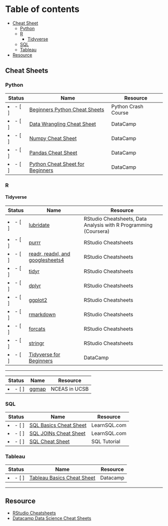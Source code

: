 # Table of contents
- [Cheat Sheet](#cheat-sheets)
  * [Python](#python)
  * [R](#r)
    + [Tidyverse](#tidyverse)
  * [SQL](#sql)
  * [Tableau](#tableau)
- [Resource](#resource)

## Cheat Sheets
### Python
| Status | Name | Resource |
| ---|---|---|
| <li>- [ ] </li> | [Beginners Python Cheat Sheets](https://github.com/lc4695/CheatSheet/blob/main/Python/Beginners%20Python%20Cheat%20Sheets.pdf) | Python Crash Course
| <li>- [ ] </li> | [Data Wrangling Cheat Sheet](https://github.com/lc4695/CheatSheet/blob/main/Python/Data%20Wrangling%20Cheat%20Sheet.pdf) | DataCamp
| <li>- [ ] </li> | [Numpy Cheat Sheet](https://github.com/lc4695/CheatSheet/blob/main/Python/Numpy%20Cheat%20Sheet.pdf) | DataCamp
| <li>- [ ] </li> | [Pandas Cheat Sheet](https://github.com/lc4695/CheatSheet/blob/main/Python/Pandas%20Cheat%20Sheet.pdf) | DataCamp
| <li>- [ ] </li> | [Python Cheat Sheet for Beginners](https://github.com/lc4695/CheatSheet/blob/main/Python/Python%20Cheat%20Sheet%20for%20Beginners.pdf) | DataCamp

### R
#### Tidyverse
| Status | Name | Resource |
| ---|---|---|
| <li>- [ ] </li> | [lubridate](https://github.com/lc4695/CheatSheet/blob/main/Dates%20and%20times%20with%20lubridate%20Cheat%20Sheet.pdf) | RStudio Cheatsheets, Data Analysis with R Programming (Coursera)
| <li>- [ ] </li> | [purrr](https://github.com/lc4695/CheatSheet/blob/main/Apply%20functions%20with%20purrr%20cheatsheet.pdf) | RStudio Cheatsheets
| <li>- [ ] </li> | [readr, readxl, and googlesheets4](https://github.com/lc4695/CheatSheet/blob/main/Data%20import%20with%20readr%2C%20readxl%2C%20and%20googlesheets4%20cheatsheet.pdf) | RStudio Cheatsheets
| <li>- [ ] </li> | [tidyr](https://github.com/lc4695/CheatSheet/blob/main/Data%20tidying%20with%20tidyr%20cheatsheet.pdf) | RStudio Cheatsheets
| <li>- [ ] </li> | [dplyr](https://github.com/lc4695/CheatSheet/blob/main/Data%20transformation%20with%20dplyr%20cheatsheet.pdf) | RStudio Cheatsheets
| <li>- [ ] </li> | [ggplot2](https://github.com/lc4695/CheatSheet/blob/main/Data%20visualization%20with%20ggplot2%20cheatsheet.pdf) | RStudio Cheatsheets
| <li>- [ ] </li> | [rmarkdown](https://github.com/lc4695/CheatSheet/blob/main/Dynamic%20documents%20with%20rmarkdown%20cheatsheet.pdf) | RStudio Cheatsheets
| <li>- [ ] </li> | [forcats](https://github.com/lc4695/CheatSheet/blob/main/Factors%20with%20forcats%20cheatsheet.pdf) | RStudio Cheatsheets
| <li>- [ ] </li> | [stringr](https://github.com/lc4695/CheatSheet/blob/main/String%20manipulation%20with%20stringr%20cheatsheet.pdf) | RStudio Cheatsheets
| <li>- [ ] </li> | [Tidyverse for Beginners](https://github.com/lc4695/CheatSheet/blob/main/String%20manipulation%20with%20stringr%20cheatsheet.pdf) | DataCamp



---
| Status | Name | Resource |
| ---|---|---|
| <li>- [ ] </li> | [ggmap](https://github.com/lc4695/CheatSheet/blob/main/R/ggmap%20Cheatsheet.pdf) | NCEAS in UCSB

### SQL
| Status | Name | Resource |
| ---|---|---|
| <li>- [ ] </li> | [SQL Basics Cheat Sheet](https://github.com/lc4695/CheatSheet/blob/main/SQL/SQL%20Basics%20Cheat%20Sheet.pdf) | LearnSQL.com
| <li>- [ ] </li> | [SQL JOINs Cheat Sheet](https://github.com/lc4695/CheatSheet/blob/main/SQL/SQL%20JOINs%20Cheat%20Sheet.pdf) | LearnSQL.com
| <li>- [ ] </li> | [SQL Cheat Sheet](https://github.com/lc4695/CheatSheet/blob/main/SQL/SQL%20Cheat%20Sheet.pdf) | SQL Tutorial

### Tableau
| Status | Name | Resource |
| ---|---|---|
| <li>- [ ] </li> | [Tableau Basics Cheat Sheet](https://github.com/lc4695/CheatSheet/blob/main/Tableau/Tableau%20Basics%20Cheat%20Sheet.pdf) | Datacamp

---
## Resource
- [RStudio Cheatsheets](https://www.rstudio.com/resources/cheatsheets/)  
- [Datacamp Data Science Cheat Sheets](https://www.datacamp.com/cheat-sheet)
